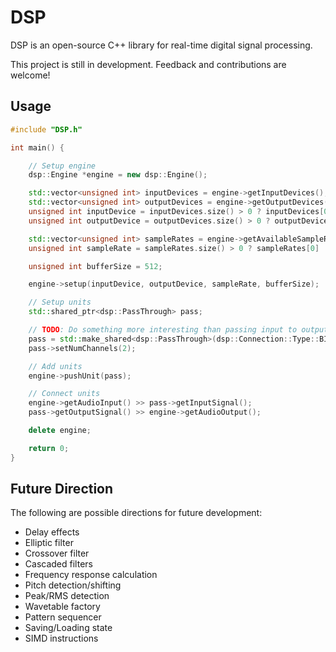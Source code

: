 # DSP

DSP is an open-source C++ library for real-time digital signal processing.

This project is still in development. Feedback and contributions are welcome!

## Usage

```cpp
#include "DSP.h"

int main() {

    // Setup engine
    dsp::Engine *engine = new dsp::Engine();

    std::vector<unsigned int> inputDevices = engine->getInputDevices();
    std::vector<unsigned int> outputDevices = engine->getOutputDevices();
    unsigned int inputDevice = inputDevices.size() > 0 ? inputDevices[0] : -1;
    unsigned int outputDevice = outputDevices.size() > 0 ? outputDevices[0] : -1;

    std::vector<unsigned int> sampleRates = engine->getAvailableSampleRates(inputDevice, outputDevice);
    unsigned int sampleRate = sampleRates.size() > 0 ? sampleRates[0] : 0;

    unsigned int bufferSize = 512;

    engine->setup(inputDevice, outputDevice, sampleRate, bufferSize);

    // Setup units
    std::shared_ptr<dsp::PassThrough> pass;

    // TODO: Do something more interesting than passing input to output
    pass = std::make_shared<dsp::PassThrough>(dsp::Connection::Type::BIPOLAR);
    pass->setNumChannels(2);

    // Add units
    engine->pushUnit(pass);

    // Connect units
    engine->getAudioInput() >> pass->getInputSignal();
    pass->getOutputSignal() >> engine->getAudioOutput();

    delete engine;

    return 0;
}
```

## Future Direction

The following are possible directions for future development:
- Delay effects
- Elliptic filter
- Crossover filter
- Cascaded filters
- Frequency response calculation
- Pitch detection/shifting
- Peak/RMS detection
- Wavetable factory
- Pattern sequencer
- Saving/Loading state
- SIMD instructions
